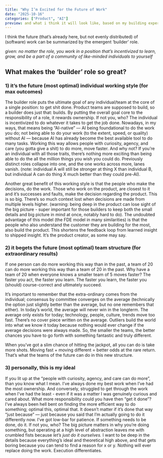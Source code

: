 ```yaml
---
title: "Why I’m Excited for the Future of Work"
date: "2025-10-16"
categories: ["Product", "AI"]
preview: and what i think it will look like, based on my building experience
---
```


I think the future (that’s already here, but not evenly distributed) of (software) work can be summarized by the emergent ‘builder’ role.

*given: no matter the role, you work in a position that’s incentivized to learn, grow, and be a part of a community of like-minded individuals to yourself*

## What makes the ‘builder’ role so great?

### 1) it’s the future (most optimal) individual working style (for max outcomes)

The builder role puts the ultimate goal of any individual/team at the core of a single position: to get shit done. Product teams are supposed to build, so a builder does just that: builds. By putting the overall goal core to the responsibility of a role, it rewards ownership. If not you, who? The individual is incentivized to do whatever it takes to get the job done. Nowadays, in my ways, that means being “AI-native” — AI being foundational to do the work you do; not being able to do your work (to the extent, speed, or quality) without AI — because AI has already become the best available tool to do many tasks. Working this way allows people with curiosity, agency, and care (you gotta give a shit) to do more, move faster. And why not? If you’re an individual with all those traits, there’s nothing more exciting than being able to do the all the million things you wish you could do. Previously distinct roles collapse into one, and the one works across more, lanes vanish. (note: individual A will still be stronger at thing X than individual B, but individual A can do thing X much better than they could pre-AI).

Another great benefit of this working style is that the people who make the decisions, do the work. Those who work on the product, are closest to it and it’s successes and faults, make the decision regarding the product. This is so big. There’s so much context lost when decisions are made from multiple levels higher. (warning: being deep in the product can lose sight of the big picture - super important for those builders to keep both the small details and big picture in mind at once, notably hard to do). The undoubted advantage of this model (the FDE model in many similarities) is that the people who also understand the customer they are building for the most, also build the product. This shortens the feedback loop from learned insight to shipped insight. It’s the product creator, as some may say.

### 2) it begets the future (most optimal) team structure (for extraordinary results)

If one person can do more working this way than in the past, a team of 20 can do more working this way than a team of 20 in the past. Why have a team of 20 when everyone knows a smaller team of 5 moves faster? The faster you act, the faster you learn. The faster you learn, the faster you (should) course-correct and ultimately succeed.

It’s important to remember that the extra-ordinary comes from the individual; consensus by committee converges on the average (technically the option just slightly better than the average, but no one remembers that either). In today’s world, the average will never win in the longterm. The average only exists for today; technology, people, culture, trends move too fast. There’s no cover piece written on the average. Outliers build the world into what we know it today because nothing would ever change if the average decisions were always made. So, the smaller the teams, the better chances you have to go forth with something fantastic and truly different. 

When you’ve got a slim chance of hitting the jackpot, all you can do is take more shots. Moving fast + moving different = better odds at the rare return. That’s what the teams of the future can do in this new structure.

### 3) personally, this is my ideal

If you lit up at the “people with curiosity, agency, and care can do more”, than you know what I mean. I’ve always done my best work when I’ve had the most ownership. And conversely, struggled to get through the work when I’ve had the least - even if it was a matter I was genuinely curious and cared about. What more responsibility could you have then “get it done”? I’ve always been hell bent on finding the more efficient way to do something; optimal this, optimal that. It doesn’t matter if it’s done that way “just because” — just because you said that I’m actually going to do it differently now. I’ve got low-bar for patience. If something needs to be done, do it. If not you, who? The big picture matters in why you’re doing something, but operating at a high level of abstraction leaves me with crumbled fists because *let’s just do it ourselves.* I want to be deep in the details because everything’s ideal and theoretical high above, and that gets boring because you can tend to find a reason for x or y. Nothing will ever replace doing the work. Execution differentiates.